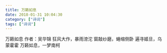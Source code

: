 ```yaml
---
title: 万籁如息
date: 2018-01-31 10:04:30
category: ["诗词"]
tags: ["诗词"]
---
```

万籁如息
作者：吴华锦
狂风大作，暴雨滂沱 
窗敲纱磨，蜷缩侧卧 
遍寻姬旦，乌蒙霍霍
万籁如息，一梦南柯
